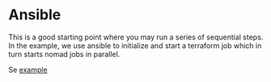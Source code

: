 # Ansible

This is a good starting point where you may run a series of sequential steps.
In the example, we use ansible to initialize and start a terraform job which in turn starts nomad jobs in parallel.

Se [example](../../test_example/dev/ansible)